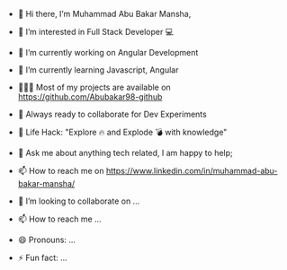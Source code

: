 - 👋 Hi there,
   I’m Muhammad Abu Bakar Mansha, 
- 👀 I’m interested in Full Stack Developer 💻
- 🔭 I’m currently working on Angular Development 
- 🌱 I’m currently learning Javascript, Angular
- 👨🏻‍💻 Most of my projects are available on https://github.com/Abubakar98-github
- 🚀 Always ready to collaborate for Dev Experiments
- 🎯 Life Hack: "Explore 🔥 and Explode 💣 with knowledge"
- 💬 Ask me about anything tech related, I am happy to help;
- 📫 How to reach me on https://www.linkedin.com/in/muhammad-abu-bakar-mansha/






- 💞️ I’m looking to collaborate on ...
- 📫 How to reach me ...
- 😄 Pronouns: ...
- ⚡ Fun fact: ...

<!---
Abubakar98-github/Abubakar98-github is a ✨ special ✨ repository because its `README.md` (this file) appears on your GitHub profile.
You can click the Preview link to take a look at your changes.
--->
